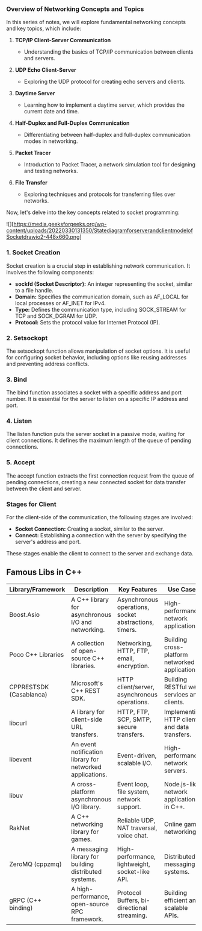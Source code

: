 

### Overview of Networking Concepts and Topics

In this series of notes, we will explore fundamental networking concepts and key topics, which include:

1. **TCP/IP Client-Server Communication**
   - Understanding the basics of TCP/IP communication between clients and servers.
2. **UDP Echo Client-Server**
   - Exploring the UDP protocol for creating echo servers and clients.

3. **Daytime Server**
   - Learning how to implement a daytime server, which provides the current date and time.

4. **Half-Duplex and Full-Duplex Communication**
   - Differentiating between half-duplex and full-duplex communication modes in networking.

5. **Packet Tracer**
   - Introduction to Packet Tracer, a network simulation tool for designing and testing networks.

6. **File Transfer**
   - Exploring techniques and protocols for transferring files over networks.

Now, let's delve into the key concepts related to socket programming:

![][https://media.geeksforgeeks.org/wp-content/uploads/20220330131350/StatediagramforserverandclientmodelofSocketdrawio2-448x660.png]

### 1. Socket Creation

Socket creation is a crucial step in establishing network communication. It involves the following components:

- **sockfd (Socket Descriptor):** An integer representing the socket, similar to a file handle.
- **Domain:** Specifies the communication domain, such as AF_LOCAL for local processes or AF_INET for IPv4.
- **Type:** Defines the communication type, including SOCK_STREAM for TCP and SOCK_DGRAM for UDP.
- **Protocol:** Sets the protocol value for Internet Protocol (IP).

### 2. Setsockopt

The setsockopt function allows manipulation of socket options. It is useful for configuring socket behavior, including options like reusing addresses and preventing address conflicts.

### 3. Bind

The bind function associates a socket with a specific address and port number. It is essential for the server to listen on a specific IP address and port.

### 4. Listen

The listen function puts the server socket in a passive mode, waiting for client connections. It defines the maximum length of the queue of pending connections.

### 5. Accept

The accept function extracts the first connection request from the queue of pending connections, creating a new connected socket for data transfer between the client and server.

### Stages for Client

For the client-side of the communication, the following stages are involved:

- **Socket Connection:** Creating a socket, similar to the server.
- **Connect:** Establishing a connection with the server by specifying the server's address and port.

These stages enable the client to connect to the server and exchange data.

## Famous Libs in C++

|Library/Framework|Description|Key Features|Use Cases|
|---|---|---|---|
|Boost.Asio|A C++ library for asynchronous I/O and networking.|Asynchronous operations, socket abstractions, timers.|High-performance network applications.|
|Poco C++ Libraries|A collection of open-source C++ libraries.|Networking, HTTP, FTP, email, encryption.|Building cross-platform networked applications.|
|CPPRESTSDK (Casablanca)|Microsoft's C++ REST SDK.|HTTP client/server, asynchronous operations.|Building RESTful web services and clients.|
|libcurl|A library for client-side URL transfers.|HTTP, FTP, SCP, SMTP, secure transfers.|Implementing HTTP clients and data transfers.|
|libevent|An event notification library for networked applications.|Event-driven, scalable I/O.|High-performance network servers.|
|libuv|A cross-platform asynchronous I/O library.|Event loop, file system, network support.|Node.js-like network applications in C++.|
|RakNet|A C++ networking library for games.|Reliable UDP, NAT traversal, voice chat.|Online game networking.|
|ZeroMQ (cppzmq)|A messaging library for building distributed systems.|High-performance, lightweight, socket-like API.|Distributed messaging systems.|
|gRPC (C++ binding)|A high-performance, open-source RPC framework.|Protocol Buffers, bi-directional streaming.|Building efficient and scalable APIs.|

